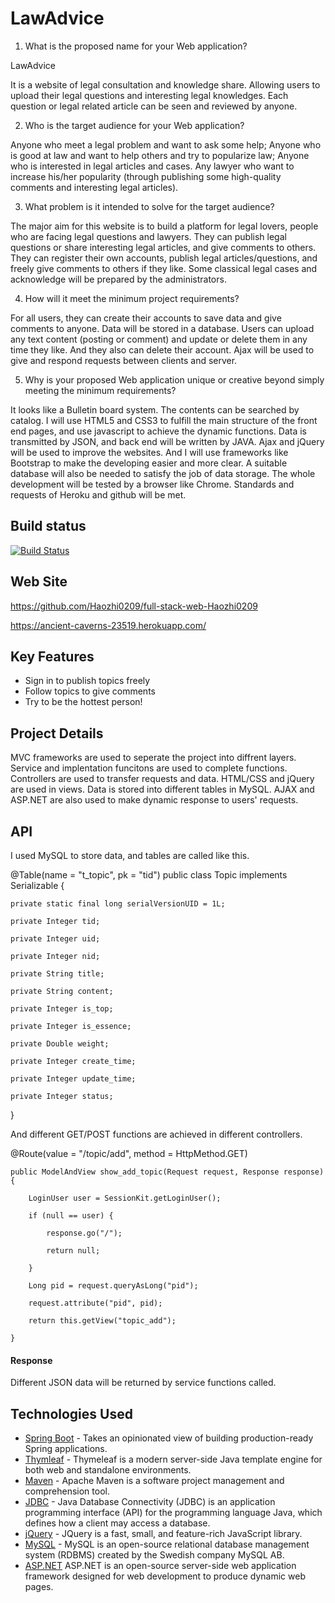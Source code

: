 # LawAdvice

1. What is the proposed name for your Web application?

  LawAdvice

  It is a website of legal consultation and knowledge share. Allowing users to upload their legal questions and interesting legal knowledges. Each question or legal related article can be seen and reviewed by anyone.  

2. Who is the target audience for your Web application?

  Anyone who meet a legal problem and want to ask some help; Anyone who is good at law and want to help others and try to popularize law; Anyone who is interested in legal articles and cases. Any lawyer who want to increase his/her popularity (through publishing some high-quality comments and interesting legal articles).

3. What problem is it intended to solve for the target audience?

  The major aim for this website is to build a platform for legal lovers, people who are facing legal questions and lawyers. They can publish legal questions or share interesting legal articles, and give comments to others. They can register their own accounts, publish legal articles/questions, and freely give comments to others if they like. Some classical legal cases and acknowledge will be prepared by the administrators.

4. How will it meet the minimum project requirements?

  For all users, they can create their accounts to save data and give comments to anyone. Data will be stored in a database. Users can upload any text content (posting or comment) and update or delete them in any time they like. And they also can delete their account. Ajax will be used to give and respond requests between clients and server.

5. Why is your proposed Web application unique or creative beyond simply meeting the minimum requirements?

  It looks like a Bulletin board system. The contents can be searched by catalog. I will use HTML5 and CSS3 to fulfill the main structure of the front end pages, and use javascript to achieve the dynamic functions. Data is transmitted by JSON, and back end will be written by JAVA. Ajax and jQuery will be used to improve the websites. And I will use frameworks like Bootstrap to make the developing easier and more clear. A suitable database will also be needed to satisfy the job of data storage. The whole development will be tested by a browser like Chrome. Standards and requests of Heroku and github will be met.

## Build status

[![Build Status](https://travis-ci.org/infsci2560sp17/full-stack-web.svg?branch=master)](https://travis-ci.org/infsci2560sp17/full-stack-web)

## Web Site

https://github.com/Haozhi0209/full-stack-web-Haozhi0209

https://ancient-caverns-23519.herokuapp.com/


## Key Features

* Sign in to publish topics freely
* Follow topics to give comments
* Try to be the hottest person!

## Project Details

MVC frameworks are used to seperate the project into diffrent layers. Service and implentation funcitons are used to complete functions. Controllers are used to transfer requests and data. HTML/CSS and jQuery are used in views. Data is stored into different tables in MySQL. AJAX and ASP.NET are also used to make dynamic response to users' requests.


## API

I used MySQL to store data, and tables are called like this.

@Table(name = "t_topic", pk = "tid")
public class Topic implements Serializable {

    private static final long serialVersionUID = 1L;

    private Integer tid;

    private Integer uid;

    private Integer nid;

    private String title;

    private String content;

    private Integer is_top;

    private Integer is_essence;

    private Double weight;

    private Integer create_time;

    private Integer update_time;

    private Integer status;

}

And different GET/POST functions are achieved in different controllers.

@Route(value = "/topic/add", method = HttpMethod.GET)

    public ModelAndView show_add_topic(Request request, Response response) {

        LoginUser user = SessionKit.getLoginUser();
        
        if (null == user) {
        
            response.go("/");
        
            return null;
        
        }

        Long pid = request.queryAsLong("pid");
  
        request.attribute("pid", pid);
  
        return this.getView("topic_add");
  
    }


#### Response

Different JSON data will be returned by service functions called.


## Technologies Used


- [Spring Boot](https://projects.spring.io/spring-boot/) - Takes an opinionated view of building production-ready Spring applications.
- [Thymleaf](http://www.thymeleaf.org/) - Thymeleaf is a modern server-side Java template engine for both web and standalone environments.
- [Maven](https://maven.apache.org/) - Apache Maven is a software project management and comprehension tool.
- [JDBC](http://www.oracle.com/technetwork/java/javase/jdbc/index.html) - Java Database Connectivity (JDBC) is an application programming interface (API) for the programming language Java, which defines how a client may access a database.
- [jQuery](https://jquery.com/) - JQuery is a fast, small, and feature-rich JavaScript library.
- [MySQL](https://www.mysql.com/) - MySQL is an open-source relational database management system (RDBMS) created by the Swedish company MySQL AB.
- [ASP.NET](https://www.asp.net/)  ASP.NET is an open-source server-side web application framework designed for web development to produce dynamic web pages.